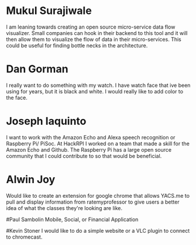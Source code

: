 # Mukul Surajiwale
 I am leaning towards creating an open source micro-service data flow visualizer. Small companies can hook in their backend to this tool and it will then allow them to visualize the flow of data in their micro-services. This could be useful for finding bottle necks in the architecture.

# Dan Gorman
I really want to do something with my watch. I have watch face that ive been using for years, but it is black and white. I would really like to add color to the face.

# Joseph Iaquinto

 I want to work with the Amazon Echo and Alexa speech recognition or Raspberry Pi/ PiSoc. At HackRPI I worked on a team that made a skill for the Amazon Echo and Github. The Raspberry Pi has a large open source community that I could contribute to so that would be beneficial. 
 
# Alwin Joy
Would like to create an extension for google chrome that allows YACS.me to pull and display information from ratemyprofessor to give users a better idea of what the classes they're looking are like. 

#Paul Sambolin
Mobile, Social, or Financial Application

#Kevin Stoner
I would like to do a simple website or a VLC plugin to connect to chromecast.
